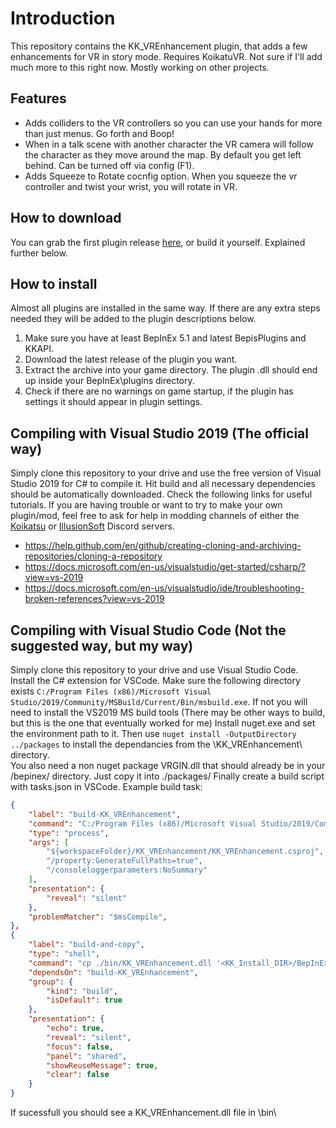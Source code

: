 # Introduction
This repository contains the KK_VREnhancement plugin, that adds a few enhancements for VR in story mode.  Requires KoikatuVR.
Not sure if I'll add much more to this right now.  Mostly working on other projects.

## Features
- Adds colliders to the VR controllers so you can use your hands for more than just menus.  Go forth and Boop!
- When in a talk scene with another character the VR camera will follow the character as they move around the map.  By default you get left behind.  Can be turned off via config (F1).
- Adds Squeeze to Rotate cocnfig option.  When you squeeze the vr controller and twist your wrist, you will rotate in VR.


## How to download
You can grab the first plugin release [here](https://github.com/thojmr/KK_VREnhancement/releases), or build it yourself.  Explained further below.

## How to install
Almost all plugins are installed in the same way. If there are any extra steps needed they will be added to the plugin descriptions below.
1. Make sure you have at least BepInEx 5.1 and latest BepisPlugins and KKAPI.
2. Download the latest release of the plugin you want.
3. Extract the archive into your game directory. The plugin .dll should end up inside your BepInEx\plugins directory.
4. Check if there are no warnings on game startup, if the plugin has settings it should appear in plugin settings.

## Compiling with Visual Studio 2019 (The official way)
Simply clone this repository to your drive and use the free version of Visual Studio 2019 for C# to compile it. Hit build and all necessary dependencies should be automatically downloaded. Check the following links for useful tutorials. If you are having trouble or want to try to make your own plugin/mod, feel free to ask for help in modding channels of either the [Koikatsu](https://discord.gg/hevygx6) or [IllusionSoft](https://discord.gg/F3bDEFE) Discord servers.
- https://help.github.com/en/github/creating-cloning-and-archiving-repositories/cloning-a-repository
- https://docs.microsoft.com/en-us/visualstudio/get-started/csharp/?view=vs-2019
- https://docs.microsoft.com/en-us/visualstudio/ide/troubleshooting-broken-references?view=vs-2019

## Compiling with Visual Studio Code (Not the suggested way, but my way)
Simply clone this repository to your drive and use Visual Studio Code.  
Install the C# extension for VSCode. 
Make sure the following directory exists `C:/Program Files (x86)/Microsoft Visual Studio/2019/Community/MSBuild/Current/Bin/msbuild.exe`.  If not you will need to install the VS2019 MS build tools (There may be other ways to build, but this is the one that eventually worked for me)
Install nuget.exe and set the environment path to it. 
Then use `nuget install -OutputDirectory ../packages` to install the dependancies from the \KK_VREnhancement\ directory.  
You also need a non nuget package VRGIN.dll that should already be in your <KK install folder>/bepinex/ directory.  Just copy it into ./packages/
Finally create a build script with tasks.json in VSCode.
Example build task:
```json
{
    "label": "build-KK_VREnhancement",
    "command": "C:/Program Files (x86)/Microsoft Visual Studio/2019/Community/MSBuild/Current/Bin/msbuild.exe",
    "type": "process",
    "args": [
        "${workspaceFolder}/KK_VREnhancement/KK_VREnhancement.csproj",
        "/property:GenerateFullPaths=true",
        "/consoleloggerparameters:NoSummary"
    ],
    "presentation": {
        "reveal": "silent"
    },
    "problemMatcher": "$msCompile",
},
{
    "label": "build-and-copy",
    "type": "shell",
    "command": "cp ./bin/KK_VREnhancement.dll '<KK_Install_DIR>/BepInEx/plugins/'",
    "dependsOn": "build-KK_VREnhancement",
    "group": {
        "kind": "build",
        "isDefault": true
    },
    "presentation": {
        "echo": true,
        "reveal": "silent",
        "focus": false,
        "panel": "shared",
        "showReuseMessage": true,
        "clear": false
    }
}
```
If sucessfull you should see a KK_VREnhancement.dll file in \bin\
